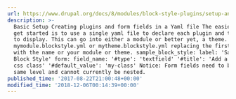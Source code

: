 ```yaml
---
url: https://www.drupal.org/docs/8/modules/block-style-plugins/setup-and-usage
description: >-
  Basic Setup Creating plugins and form fields in a Yaml file The easiest way to
  get started is to use a single yaml file to declare each plugin and the fields
  to display. This can go into either a module or better yet, a theme. Name it
  mymodule.blockstyle.yml or mytheme.blockstyle.yml replacing the first part
  with the name or your module or theme. sample_block_style: label: 'Sample
  Block Style' form: field_name: '#type': 'textfield' '#title': 'Add a custom
  css class' '#default_value': 'my-class' Notice: Form fields need to be on the
  same level and cannot currently be nested.
published_time: '2017-08-22T21:00:48+00:00'
modified_time: '2018-12-06T00:14:39+00:00'
---
```

